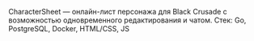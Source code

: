 CharacterSheet — онлайн-лист персонажа для Black Crusade с возможностью одновременного редактирования и чатом.
Стек: Go, PostgreSQL, Docker, HTML/CSS, JS
